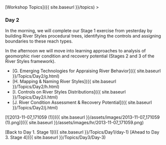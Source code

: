 [Workshop Topics]({{ site.baseurl }}/topics)‎ > ‎

### Day 2



In the morning, we will complete our Stage 1 exercise from yesterday by building River Styles procedural trees, identifying the controls and assigning boundaries to these reach types. 

In the afternoon we will move into learning approaches to analysis of geomorphic river condition and recovery potential (Stages 2 and 3 of the River Styles framework). 

* [G. Emerging Technologies for Appraising River Behavior]({{ site.baseurl }}/Topics/Day2/g.html)
* [H. Mapping & Naming River Styles]({{ site.baseurl }}/Topics/Day2/h.html)
* [I. Controls on River Styles Distributions]({{ site.baseurl }}/Topics/Day2/i.html)
* [J. River Condition Assessment & Recovery Potential]({{ site.baseurl }}/Topics/Day2/j.html)

[![2013-11-07_171059 (1)]({{ site.baseurl }}/assets/images/2013-11-07_171059 (1).png)]({{ site.baseurl }}/assets/images/hr/2013-11-07_171059.png)



[Back to Day 1. Stage 1]({{ site.baseurl }}/Topics/Day1/day-1)  			    [Ahead to Day 3. Stage 4]({{ site.baseurl }}/Topics/Day3/Day-3)

